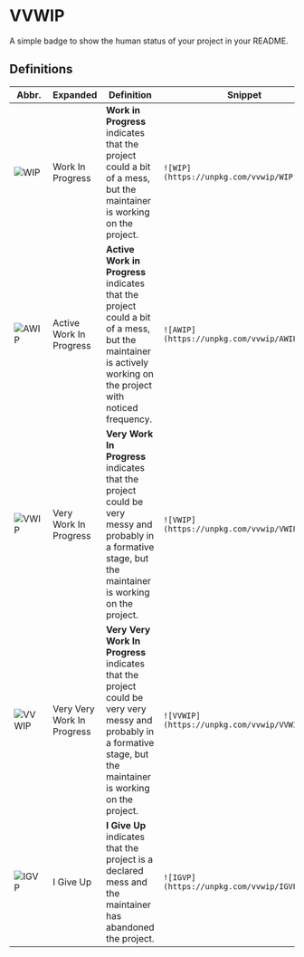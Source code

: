 # VVWIP

A simple badge to show the human status of your project in your README.


## Definitions

| Abbr.  | Expanded                   | Definition                        | Snippet         |
|--------|----------------------------|-----------------------------------|-----------------|
| ![WIP](https://unpkg.com/vvwip/WIP.svg) | Work In Progress           | **Work in Progress** indicates that the project could a bit of a mess, but the maintainer is working on the project. | `![WIP](https://unpkg.com/vvwip/WIP.svg)`   |
| ![AWIP](https://unpkg.com/vvwip/AWIP.svg) | Active Work In Progress    | **Active Work in Progress** indicates that the project could a bit of a mess, but the maintainer is actively working on the project with noticed frequency. | `![AWIP](https://unpkg.com/vvwip/AWIP.svg)`  |
| ![VWIP](https://unpkg.com/vvwip/VWIP.svg) | Very Work In Progress      | **Very Work In Progress** indicates that the project could be very messy and probably in a formative stage, but the maintainer is working on the project. | `![VWIP](https://unpkg.com/vvwip/VWIP.svg)`  |
| ![VVWIP](https://unpkg.com/vvwip/VVWIP.svg) | Very Very Work In Progress | **Very Very Work In Progress** indicates that the project could be very very messy and probably in a formative stage, but the maintainer is working on the project. | `![VVWIP](https://unpkg.com/vvwip/VVWIP.svg)` |
| ![IGVP](https://unpkg.com/vvwip/IGVP.svg)   | I Give Up                  | **I Give Up** indicates that the project is a declared mess and the maintainer has abandoned the project. | `![IGVP](https://unpkg.com/vvwip/IGVP.svg)`  |
